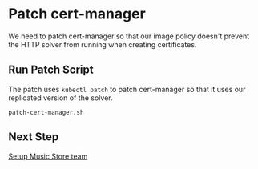 # Patch cert-manager

We need to patch cert-manager so that our image policy doesn't
prevent the HTTP solver from running when creating certificates.

## Run Patch Script

The patch uses `kubectl patch` to patch cert-manager so that it uses
our replicated version of the solver.

```
patch-cert-manager.sh
```

## Next Step

[Setup Music Store team](05-setup-team.md)
